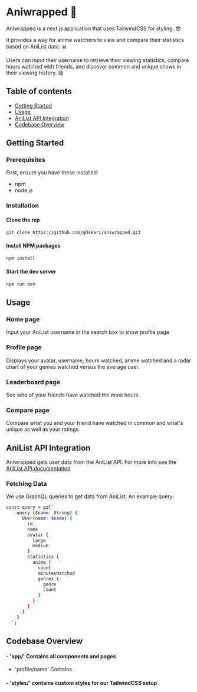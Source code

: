 # Aniwrapped 🎁

Aniwrapped is a next.js application that uses TailwindCSS for styling. 😎

It provides a way for anime watchers to view and compare their statistics based on AniList data. 📊

Users can input their username to retrieve their viewing statistics, compare hours watched with friends, and discover common and unique shows in their viewing history. 😆


## Table of contents

- [Getting Started](#getting-started)
- [Usage](#usage)
- [AniList API Integration](#anilist-api-integration)
- [Codebase Overview](#codebase-overview)

## Getting Started

### Prerequisites
First, ensure you have these installed:
- npm
- node.js

### Installation

#### Clone the rep
```bash
git clone https://github.com/gOskari/aniwrapped.git
```
#### Install NPM packages
```bash
npm install
```
#### Start the dev server
```bash
npm run dev
```

## Usage

### Home page
Input your AniList username in the search box to show profile page

### Profile page 
Displays your avatar, username, hours watched, anime watched and a radar chart of your genres watched versus the average user.

### Leaderboard page
See who of your friends have watched the most hours

### Compare page
Compare what you and your friend have watched in common and what's unique as well as your ratings

## AniList API Integration

Aniwrapped gets user data from the AniList API. For more info see the [AniList API documentation](https://anilist.gitbook.io/anilist-apiv2-docs/)

### Fetching Data

We use GraphQL queries to get data from AniList. An example query:

```bash
const query = gql`
    query ($name: String) {
      User(name: $name) {
        id
        name
        avatar {
          large
          medium
        }
        statistics {
          anime {
            count
            minutesWatched
            genres {
              genre
              count
            }
          }
        }
      }
    }
  `;
```

## Codebase Overview

#### - 'app/' Contains all components and pages  
- 'profile/name' Contains 
#### - 'styles/' contains custom styles for our TailwindCSS setup

##
